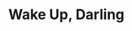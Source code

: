 ---
title: Wake Up, Darling
year: 1977
opening_date: 1977-05-06
closing_date: 1977-05-21
layout: productions
image:
image_caption:
image_credit:
playbill: 
category: 
details:
  Theatre: Theatre Jacksonville
  Venue: Little Theatre
cast:
  Martha: Nancy Kaye
  Juliet: Sabina Meyer
  Polly Emerson: Sharon Brown
  Deerfield Prescott: Gil Gimbel
  Don Emerson: Allen Hall
  Gloria: Diann Catlin
  1st Policeman: Doug Thomas
  2nd Policeman: Thom Scoggins
  Granville Prescott: Joe Mullarkey
  Penelope: Diane Somerville
  Mrs. Johnson: Esther Barnes
crew:
  Director: Robert Knowles
  Scene Design: Mike Murphy
  Stage Manager: Pam Jackson
  Lighting Design: Kelly Hart
  Lighting Technician: Barbara Stillson
  Sound Technician: Nancy Blocksidge
  Set Construction:
    - Cy Barnert
    - Bonnie Benwick
    - Frances Bierbaum
    - Carmen Chronister
    - Marty Friedman
    - Laura Heidenrich
    - Tom Heffernan
    - Gloria Hicklin
    - Bob Isenberger
    - Pam Jackson
    - Loris Kaplan
    - Terry Pierson
    - Rodney Rainey
    - Steve Sisco
    - Dale Stillson
  Properties:
    - Laurie Kaden
    - Valerie Howard
    - Gloria Hickman
    - Amelia Senhausen
  Costumes: Gert Berman
  Publicity: Madge Bruner
  Box Office:
    - Pat Mullarkey
    - Shirley Cooke
    - Ann Dubow
    - Lenore Hart
    - Betty Scheurer
    - Pat Somers
    - Barbara Stillson
    - Esta Tkac
orchestra:
external_links:
---